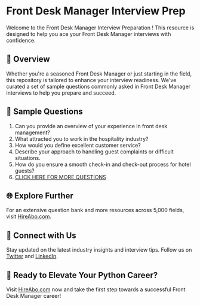 # Front Desk Manager Interview Prep

Welcome to the Front Desk Manager Interview Preparation ! This resource is designed to help you ace your Front Desk Manager interviews with confidence.

## 🚀 Overview

Whether you're a seasoned Front Desk Manager or just starting in the field, this repository is tailored to enhance your interview readiness. We've curated a set of sample questions commonly asked in Front Desk Manager interviews to help you prepare and succeed.

## 📝 Sample Questions

1. Can you provide an overview of your experience in front desk management?
2. What attracted you to work in the hospitality industry?
3. How would you define excellent customer service?
4. Describe your approach to handling guest complaints or difficult situations.
5. How do you ensure a smooth check-in and check-out process for hotel guests?
6. [CLICK HERE FOR MORE QUESTIONS](https://hireabo.com/job/11_0_1/Front%20Desk%20Manager)

## 🌐 Explore Further

For an extensive question bank and more resources across 5,000 fields, visit [HireAbo.com](https://www.hireabo.com).

## 📱 Connect with Us

Stay updated on the latest industry insights and interview tips. Follow us on [Twitter](https://twitter.com/hireabo) and [LinkedIn](https://www.linkedin.com/in/hire-abo-3609972a8/).

## 🚀 Ready to Elevate Your Python Career?

Visit [HireAbo.com](https://www.hireabo.com) now and take the first step towards a successful Front Desk Manager career!